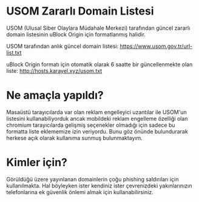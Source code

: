 # USOM Zararlı Domain Listesi
USOM (Ulusal Siber Olaylara Müdahale Merkezi) tarafından güncel zararlı domain listesinin uBlock Origin için formatlanmış halidir.

USOM tarafından anlık güncel domain listesi: https://www.usom.gov.tr/url-list.txt

uBlock Origin formatı için otomatik olarak 6 saatte bir güncellenmekte olan liste: http://hosts.karayel.xyz/usom.txt

# Ne amaçla yapıldı?
Masaüstü tarayıcılarda var olan reklam engelleyici uzantılar ile USOM'un listesini kullanabiliyorduk ancak mobildeki reklam engelleme özelliği olan chromium tarayıcılarda gelişmiş seçenekler olmadığı için sadece bu formatta liste eklememize izin veriyordu. Bunu göz önünde bulundurarak herkese açık olarak kullanıma sunmuş bulunmaktayım.

# Kimler için?
Görüldüğü üzere yayınlanan domainlerin çoğu phishing saldırıları için kullanılmakta.  Hal böyleyken  ister kendiniz ister çevrenizdeki yakınlarınızın telefonlarına ek güvenlik önlemi almak için kullanabilirsiniz.

